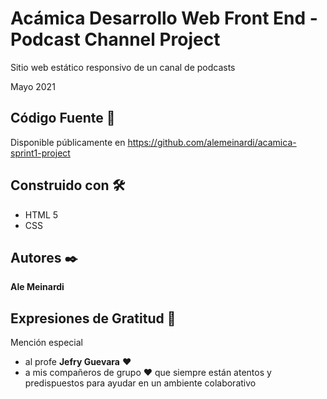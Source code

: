 # Acámica Desarrollo Web Front End - Podcast Channel Project

Sitio web estático responsivo de un canal de podcasts

Mayo 2021


## Código Fuente 🚀

Disponible públicamente en https://github.com/alemeinardi/acamica-sprint1-project 


## Construido con 🛠️

* HTML 5
* CSS

## Autores ✒️

**Ale Meinardi**


## Expresiones de Gratitud 🎁

Mención especial
* al profe **Jefry Guevara** ❤️ 
* a mis compañeros de grupo ❤️
que siempre están atentos y predispuestos para ayudar en un ambiente colaborativo
